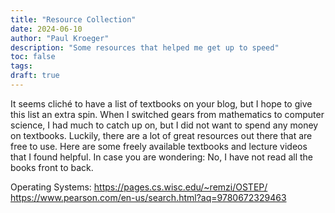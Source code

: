 ```yaml
---
title: "Resource Collection"
date: 2024-06-10
author: "Paul Kroeger"
description: "Some resources that helped me get up to speed"
toc: false
tags:
draft: true
---
```


It seems cliché to have a list of textbooks on your blog, but I hope to give this list an extra spin. When I switched gears from mathematics to computer science, I had much to catch up on, but I did not want to spend any money on textbooks. Luckily, there are a lot of great resources out there that are free to use. Here are some freely available textbooks and lecture videos that I found helpful. In case you are wondering: No, I have not read all the books front to back.

Operating Systems:
https://pages.cs.wisc.edu/~remzi/OSTEP/
https://www.pearson.com/en-us/search.html?aq=9780672329463